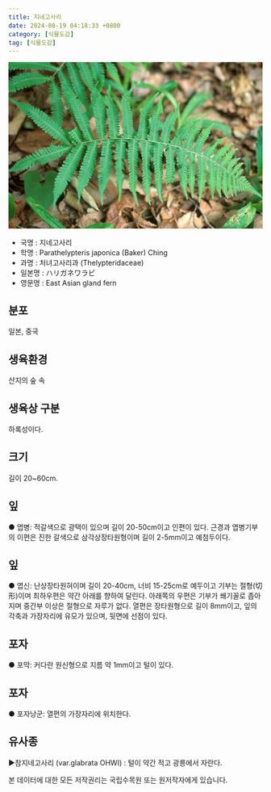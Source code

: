 ```yaml
---
title: 지네고사리
date: 2024-08-19 04:18:33 +0800
category: [식물도감]
tag: [식물도감]
---
```




![지네고사리](/assets/img/fileUpload/plants/basic/Davalliaceae/Thelypteris/3768/3768_1_th2.jpg)
- 국명 : 지네고사리
- 학명 : Parathelypteris japonica (Baker) Ching
- 과명 : 처녀고사리과 (Thelypteridaceae)
- 일본명 : ハリガネワラビ
- 영문명 : East Asian gland fern


## 분포
일본, 중국
## 생육환경
산지의 숲 속
## 생육상 구분
하록성이다.
## 크기
길이 20~60cm.
## 잎
● 엽병: 적갈색으로 광택이 있으며 길이 20-50cm이고 인편이 있다. 근경과 엽병기부의 이편은 진한 갈색으로 삼각상장타원형이며 길이 2-5mm이고 예첨두이다.
## 잎
● 엽신: 난상장타원혀이며 길이 20-40cm, 너비 15-25cm로 예두이고 기부는 절형(切形)이며 최하우편은 약간 아래를 향하여 달린다. 아래쪽의 우편은 기부가 쐐기꼴로 좁아지며 중간부 이상은 절형으로 자루가 없다. 열편은 장타원형으로 길이 8mm이고, 잎의 각축과 가장자리에 유모가 있으며, 뒷면에 선점이 있다.
## 포자
● 포막: 커다란 원신형으로 지름 약 1mm이고 털이 있다.
## 포자
● 포자낭군: 열편의 가장자리에 위치한다.
## 유사종
▶참지네고사리 (var.glabrata OHWI) : 털이 약간 적고 광릉에서 자란다.






본 데이터에 대한 모든 저작권리는 국립수목원 또는 원저작자에게 있습니다.
